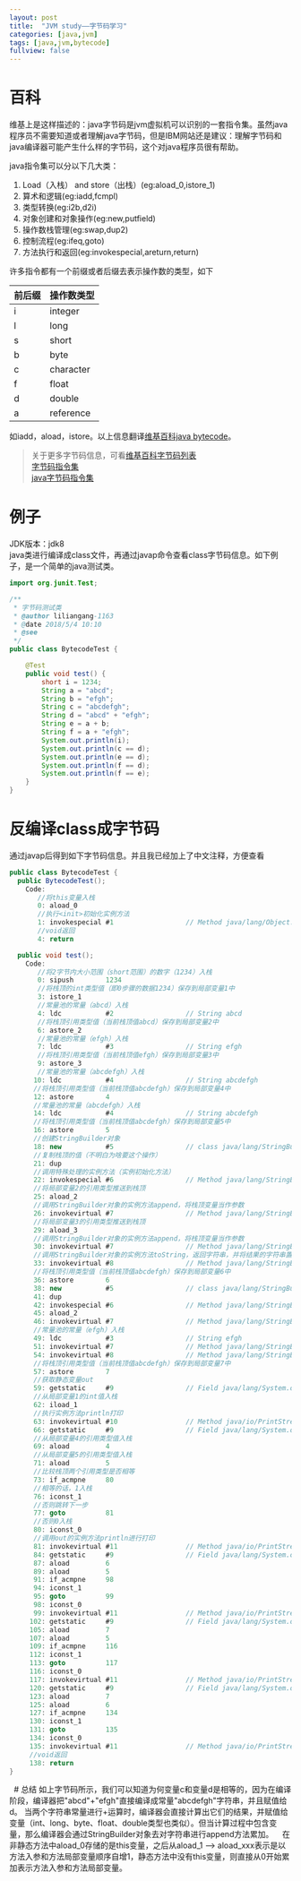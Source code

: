 ```yaml
---
layout: post
title:  "JVM study——字节码学习"
categories: [java,jvm]
tags: [java,jvm,bytecode]
fullview: false
---
```

# 百科
维基上是这样描述的：java字节码是jvm虚拟机可以识别的一套指令集。虽然java程序员不需要知道或者理解java字节码，但是IBM网站还是建议：理解字节码和java编译器可能产生什么样的字节码，这个对java程序员很有帮助。  

java指令集可以分以下几大类：
1. Load（入栈） and store（出栈）(eg:aload_0,istore_1)
2. 算术和逻辑(eg:iadd,fcmpl)
3. 类型转换(eg:i2b,d2i)
4. 对象创建和对象操作(eg:new,putfield)
5. 操作数栈管理(eg:swap,dup2)
6. 控制流程(eg:ifeq,goto)
7. 方法执行和返回(eg:invokespecial,areturn,return)

许多指令都有一个前缀或者后缀去表示操作数的类型，如下

|前后缀|操作数类型|
|-|-|
|i|integer|
|l|long|
|s|short|
|b|byte|
|c|character|
|f|float|
|d|double|
|a|reference|

如iadd，aload，istore。以上信息翻译[维基百科java bytecode](https://en.wikipedia.org/wiki/Java_bytecode)。

> 关于更多字节码信息，可看[维基百科字节码列表](https://en.wikipedia.org/wiki/Java_bytecode_instruction_listings)  
> [字节码指令集](https://www.cnblogs.com/tenghoo/p/jvm_opcodejvm.html)  
> [java字节码指令集](https://blog.csdn.net/github_35983163/article/details/52945845)  

# 例子
JDK版本：jdk8  
java类进行编译成class文件，再通过javap命令查看class字节码信息。如下例子，是一个简单的java测试类。
```java
import org.junit.Test;

/**
 * 字节码测试类
 * @author liliangang-1163
 * @date 2018/5/4 10:10
 * @see
 */
public class BytecodeTest {

	@Test
	public void test() {
		short i = 1234;
		String a = "abcd";
		String b = "efgh";
		String c = "abcdefgh";
		String d = "abcd" + "efgh";
		String e = a + b;
		String f = a + "efgh";
		System.out.println(i);
		System.out.println(c == d);
		System.out.println(e == d);
		System.out.println(f == d);
		System.out.println(f == e);
	}
}
```

# 反编译class成字节码
通过javap后得到如下字节码信息。并且我已经加上了中文注释，方便查看

```java
public class BytecodeTest {
  public BytecodeTest();
    Code:
	   //将this变量入栈
       0: aload_0
	   //执行<init>初始化实例方法
       1: invokespecial #1                  // Method java/lang/Object."<init>":()V
	   //void返回
       4: return

  public void test();
    Code:
	   //将2字节内大小范围（short范围）的数字（1234）入栈
       0: sipush        1234
	   //将栈顶的int类型值（即0步骤的数据1234）保存到局部变量1中
       3: istore_1
	   //常量池的常量（abcd）入栈
       4: ldc           #2                  // String abcd
	   //将栈顶引用类型值（当前栈顶值abcd）保存到局部变量2中
       6: astore_2
	   //常量池的常量（efgh）入栈
       7: ldc           #3                  // String efgh
	   //将栈顶引用类型值（当前栈顶值efgh）保存到局部变量3中
       9: astore_3
	   //常量池的常量（abcdefgh）入栈
      10: ldc           #4                  // String abcdefgh
	  //将栈顶引用类型值（当前栈顶值abcdefgh）保存到局部变量4中
      12: astore        4
	  //常量池的常量（abcdefgh）入栈
      14: ldc           #4                  // String abcdefgh
	  //将栈顶引用类型值（当前栈顶值abcdefgh）保存到局部变量5中
      16: astore        5
	  //创建StringBuilder对象
      18: new           #5                  // class java/lang/StringBuilder
	  //复制栈顶的值（不明白为啥要这个操作）
      21: dup
	  //调用特殊处理的实例方法（实例初始化方法）
      22: invokespecial #6                  // Method java/lang/StringBuilder."<init>":()V
	  //将局部变量2的引用类型推送到栈顶
      25: aload_2
	  //调用StringBuilder对象的实例方法append，将栈顶变量当作参数
      26: invokevirtual #7                  // Method java/lang/StringBuilder.append:(Ljava/lang/String;)Ljava/lang/StringBuilder;
	  //将局部变量3的引用类型推送到栈顶	
      29: aload_3
	  //调用StringBuilder对象的实例方法append，将栈顶变量当作参数
      30: invokevirtual #7                  // Method java/lang/StringBuilder.append:(Ljava/lang/String;)Ljava/lang/StringBuilder;
	  //调用StringBuilder对象的实例方法toString，返回字符串，并将结果的字符串置入栈顶。
      33: invokevirtual #8                  // Method java/lang/StringBuilder.toString:()Ljava/lang/String;
	  //将栈顶引用类型值（当前栈顶值abcdefgh）保存到局部变量6中
      36: astore        6
      38: new           #5                  // class java/lang/StringBuilder
      41: dup
      42: invokespecial #6                  // Method java/lang/StringBuilder."<init>":()V
      45: aload_2
      46: invokevirtual #7                  // Method java/lang/StringBuilder.append:(Ljava/lang/String;)Ljava/lang/StringBuilder;
	  //常量池的常量（efgh）入栈
      49: ldc           #3                  // String efgh
      51: invokevirtual #7                  // Method java/lang/StringBuilder.append:(Ljava/lang/String;)Ljava/lang/StringBuilder;
      54: invokevirtual #8                  // Method java/lang/StringBuilder.toString:()Ljava/lang/String;
  	  //将栈顶引用类型值（当前栈顶值abcdefgh）保存到局部变量7中
      57: astore        7
	  //获取静态变量out
      59: getstatic     #9                  // Field java/lang/System.out:Ljava/io/PrintStream;
	  //从局部变量1的int值入栈
      62: iload_1
	  //执行实例方法println打印
      63: invokevirtual #10                 // Method java/io/PrintStream.println:(I)V
      66: getstatic     #9                  // Field java/lang/System.out:Ljava/io/PrintStream;
	  //从局部变量4的引用类型值入栈
      69: aload         4
	  //从局部变量5的引用类型值入栈
      71: aload         5
	  //比较栈顶两个引用类型是否相等
      73: if_acmpne     80
	  //相等的话，1入栈
      76: iconst_1
	  //否则跳转下一步
      77: goto          81
	  //否则0入栈
      80: iconst_0
	  //调用out的实例方法println进行打印
      81: invokevirtual #11                 // Method java/io/PrintStream.println:(Z)V
      84: getstatic     #9                  // Field java/lang/System.out:Ljava/io/PrintStream;
      87: aload         6
      89: aload         5
      91: if_acmpne     98
      94: iconst_1
      95: goto          99
      98: iconst_0
      99: invokevirtual #11                 // Method java/io/PrintStream.println:(Z)V
     102: getstatic     #9                  // Field java/lang/System.out:Ljava/io/PrintStream;
     105: aload         7
     107: aload         5
     109: if_acmpne     116
     112: iconst_1
     113: goto          117
     116: iconst_0
     117: invokevirtual #11                 // Method java/io/PrintStream.println:(Z)V
     120: getstatic     #9                  // Field java/lang/System.out:Ljava/io/PrintStream;
     123: aload         7
     125: aload         6
     127: if_acmpne     134
     130: iconst_1
     131: goto          135
     134: iconst_0
     135: invokevirtual #11                 // Method java/io/PrintStream.println:(Z)V
	 //void返回
     138: return
}
```
 
# 总结
如上字节码所示，我们可以知道为何变量c和变量d是相等的，因为在编译阶段，编译器把"abcd"+"efgh"直接编译成常量"abcdefgh"字符串，并且赋值给d。
当两个字符串常量进行+运算时，编译器会直接计算出它们的结果，并赋值给变量（int、long、byte、float、double类型也类似）。但当计算过程中包含变量，那么编译器会通过StringBuilder对象去对字符串进行append方法累加。 
 
在非静态方法中aload_0存储的是this变量，之后从aload_1 --> aload_xxx表示是以方法入参和方法局部变量顺序自增1，静态方法中没有this变量，则直接从0开始累加表示方法入参和方法局部变量。

